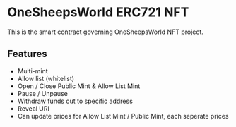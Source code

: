 # OneSheepsWorld ERC721 NFT

This is the smart contract governing OneSheepsWorld NFT project.

## Features
- Multi-mint
- Allow list (whitelist)
- Open / Close Public Mint & Allow List Mint
- Pause / Unpause
- Withdraw funds out to specific address
- Reveal URI
- Can update prices for Allow List Mint / Public Mint, each seperate prices
